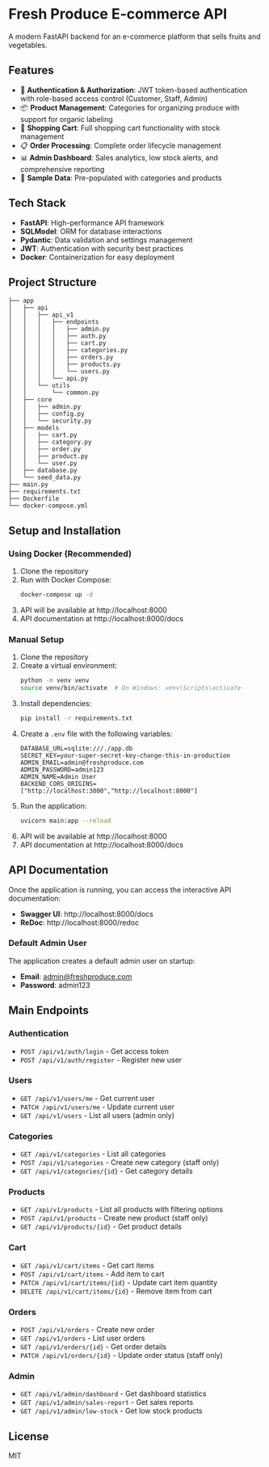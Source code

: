 # Fresh Produce E-commerce API

A modern FastAPI backend for an e-commerce platform that sells fruits and vegetables.

## Features

- 🔐 **Authentication & Authorization**: JWT token-based authentication with role-based access control (Customer, Staff, Admin)
- 📦 **Product Management**: Categories for organizing produce with support for organic labeling
- 🛒 **Shopping Cart**: Full shopping cart functionality with stock management
- 📋 **Order Processing**: Complete order lifecycle management
- 📊 **Admin Dashboard**: Sales analytics, low stock alerts, and comprehensive reporting
- 🌱 **Sample Data**: Pre-populated with categories and products

## Tech Stack

- **FastAPI**: High-performance API framework
- **SQLModel**: ORM for database interactions
- **Pydantic**: Data validation and settings management
- **JWT**: Authentication with security best practices
- **Docker**: Containerization for easy deployment

## Project Structure

```
├── app
│   ├── api
│   │   ├── api_v1
│   │   │   ├── endpoints
│   │   │   │   ├── admin.py
│   │   │   │   ├── auth.py
│   │   │   │   ├── cart.py
│   │   │   │   ├── categories.py
│   │   │   │   ├── orders.py
│   │   │   │   ├── products.py
│   │   │   │   └── users.py
│   │   │   └── api.py
│   │   └── utils
│   │       └── common.py
│   ├── core
│   │   ├── admin.py
│   │   ├── config.py
│   │   └── security.py
│   ├── models
│   │   ├── cart.py
│   │   ├── category.py
│   │   ├── order.py
│   │   ├── product.py
│   │   └── user.py
│   ├── database.py
│   └── seed_data.py
├── main.py
├── requirements.txt
├── Dockerfile
└── docker-compose.yml
```

## Setup and Installation

### Using Docker (Recommended)

1. Clone the repository
2. Run with Docker Compose:
   ```bash
   docker-compose up -d
   ```
3. API will be available at http://localhost:8000
4. API documentation at http://localhost:8000/docs

### Manual Setup

1. Clone the repository
2. Create a virtual environment:
   ```bash
   python -m venv venv
   source venv/bin/activate  # On Windows: venv\Scripts\activate
   ```
3. Install dependencies:
   ```bash
   pip install -r requirements.txt
   ```
4. Create a `.env` file with the following variables:
   ```
   DATABASE_URL=sqlite:///./app.db
   SECRET_KEY=your-super-secret-key-change-this-in-production
   ADMIN_EMAIL=admin@freshproduce.com
   ADMIN_PASSWORD=admin123
   ADMIN_NAME=Admin User
   BACKEND_CORS_ORIGINS=["http://localhost:3000","http://localhost:8000"]
   ```
5. Run the application:
   ```bash
   uvicorn main:app --reload
   ```
6. API will be available at http://localhost:8000
7. API documentation at http://localhost:8000/docs

## API Documentation

Once the application is running, you can access the interactive API documentation:

- **Swagger UI**: http://localhost:8000/docs
- **ReDoc**: http://localhost:8000/redoc

### Default Admin User

The application creates a default admin user on startup:
- **Email**: admin@freshproduce.com
- **Password**: admin123

## Main Endpoints

### Authentication
- `POST /api/v1/auth/login` - Get access token
- `POST /api/v1/auth/register` - Register new user

### Users
- `GET /api/v1/users/me` - Get current user
- `PATCH /api/v1/users/me` - Update current user
- `GET /api/v1/users` - List all users (admin only)

### Categories
- `GET /api/v1/categories` - List all categories
- `POST /api/v1/categories` - Create new category (staff only)
- `GET /api/v1/categories/{id}` - Get category details

### Products
- `GET /api/v1/products` - List all products with filtering options
- `POST /api/v1/products` - Create new product (staff only)
- `GET /api/v1/products/{id}` - Get product details

### Cart
- `GET /api/v1/cart/items` - Get cart items
- `POST /api/v1/cart/items` - Add item to cart
- `PATCH /api/v1/cart/items/{id}` - Update cart item quantity
- `DELETE /api/v1/cart/items/{id}` - Remove item from cart

### Orders
- `POST /api/v1/orders` - Create new order
- `GET /api/v1/orders` - List user orders
- `GET /api/v1/orders/{id}` - Get order details
- `PATCH /api/v1/orders/{id}` - Update order status (staff only)

### Admin
- `GET /api/v1/admin/dashboard` - Get dashboard statistics
- `GET /api/v1/admin/sales-report` - Get sales reports
- `GET /api/v1/admin/low-stock` - Get low stock products

## License

MIT